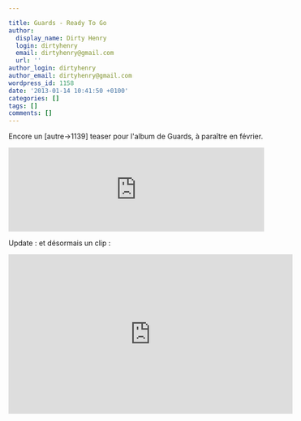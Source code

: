 ```yaml
---

title: Guards - Ready To Go
author:
  display_name: Dirty Henry
  login: dirtyhenry
  email: dirtyhenry@gmail.com
  url: ''
author_login: dirtyhenry
author_email: dirtyhenry@gmail.com
wordpress_id: 1158
date: '2013-01-14 10:41:50 +0100'
categories: []
tags: []
comments: []
---
```

Encore un [autre->1139] teaser pour l'album de Guards, à paraître en février.

<iframe width="100%" height="166" scrolling="no" frameborder="no" src="https://w.soundcloud.com/player/?url=http%3A%2F%2Fapi.soundcloud.com%2Ftracks%2F73996716"></iframe>

Update : et désormais un clip :

<iframe width="560" height="315" src="http://www.youtube.com/embed/KdLqDTP-ne4" frameborder="0" allowfullscreen></iframe>
